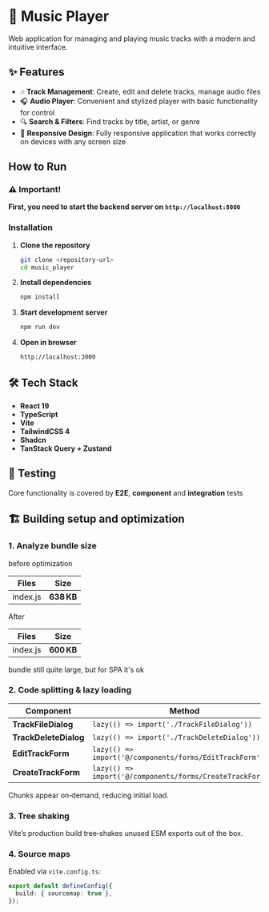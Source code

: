 # 🎵 Music Player

Web application for managing and playing music tracks with a modern and intuitive interface.

## ✨ Features

- 🎶 **Track Management**: Create, edit and delete tracks, manage audio files
- 🎧 **Audio Player**: Convenient and stylized player with basic functionality for control
- 🔍 **Search & Filters**: Find tracks by title, artist, or genre
- 📱 **Responsive Design**: Fully responsive application that works correctly on devices with any screen size

## How to Run

### ⚠️ Important!

**First, you need to start the backend server on `http://localhost:8000`**

### Installation

1. **Clone the repository**

   ```bash
   git clone <repository-url>
   cd music_player
   ```

2. **Install dependencies**

   ```bash
   npm install
   ```

3. **Start development server**

   ```bash
   npm run dev
   ```

4. **Open in browser**
   ```
   http://localhost:3000
   ```

## 🛠️ Tech Stack

- **React 19**
- **TypeScript**
- **Vite**
- **TailwindCSS 4**
- **Shadcn**
- **TanStack Query + Zustand**

## 🧪 Testing

Core functionality is covered by **E2E**, **component** and **integration** tests

## 🏗️ Building setup and optimization

### 1. Analyze bundle size

before optimization

| Files    | Size       |
| -------- | ---------- |
| index.js | **638 KB** |

After

| Files    | Size       |
| -------- | ---------- |
| index.js | **600 KB** |

bundle still quite large, but for SPA it's ok

### 2. Code splitting & lazy loading

| Component             | Method                                                     | Place                                     |
| --------------------- | ---------------------------------------------------------- | ----------------------------------------- |
| **TrackFileDialog**   | `lazy(() => import('./TrackFileDialog'))`                  | `components/tracks/item/TrackActions.tsx` |
| **TrackDeleteDialog** | `lazy(() => import('./TrackDeleteDialog'))`                | `components/tracks/item/TrackItem.tsx`    |
| **EditTrackForm**     | `lazy(() => import('@/components/forms/EditTrackForm'))`   | `components/tracks/list/TracksList.tsx`   |
| **CreateTrackForm**   | `lazy(() => import('@/components/forms/CreateTrackForm'))` | `components/tracks/toolbar/Toolbar.tsx.`  |

Chunks appear on‑demand, reducing initial load.

### 3. Tree shaking

Vite’s production build tree‑shakes unused ESM exports out of the box.

### 4. Source maps

Enabled via `vite.config.ts`:

```ts
export default defineConfig({
  build: { sourcemap: true },
});
```
